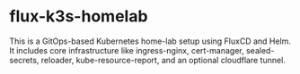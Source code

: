 # flux-k3s-homelab

This is a GitOps-based Kubernetes home-lab setup using FluxCD and Helm. It includes core infrastructure like ingress-nginx, cert-manager, sealed-secrets, reloader, kube-resource-report, and an optional cloudflare tunnel.